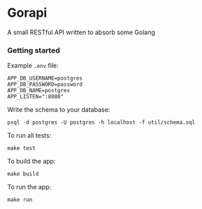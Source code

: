 # Gorapi
A small RESTful API written to absorb some Golang

### Getting started

Example `.env` file:

```
APP_DB_USERNAME=postgres
APP_DB_PASSWORD=password
APP_DB_NAME=postgres
APP_LISTEN=":8080"
```

Write the schema to your database:

```
psql -d postgres -U postgres -h localhost -f util/schema.sql
```

To run all tests:

```
make test
```

To build the app:

```
make build
```

To run the app:

```
make run
```
